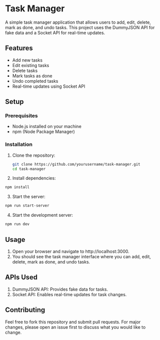 # Task Manager

A simple task manager application that allows users to add, edit, delete, mark as done, and undo tasks. This project uses the DummyJSON API for fake data and a Socket API for real-time updates.

## Features

- Add new tasks
- Edit existing tasks
- Delete tasks
- Mark tasks as done
- Undo completed tasks
- Real-time updates using Socket API

## Setup

### Prerequisites

- Node.js installed on your machine
- npm (Node Package Manager)

### Installation

1. Clone the repository:
   ```bash
   git clone https://github.com/yourusername/task-manager.git
   cd task-manager
   ```
   
2. Install dependencies:
  ```bash
  npm install
```

3. Start the server:
  ```bash
  npm run start-server
```

4. Start the development server:
  ```bash
npm run dev
  ```


## Usage
1. Open your browser and navigate to http://localhost:3000.
2. You should see the task manager interface where you can add, edit, delete, mark as done, and undo tasks.


## APIs Used
1. DummyJSON API: Provides fake data for tasks.
2. Socket API: Enables real-time updates for task changes.

## Contributing
Feel free to fork this repository and submit pull requests. For major changes, please open an issue first to discuss what you would like to change.
